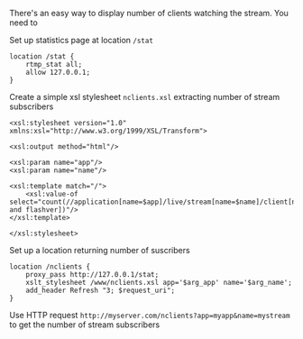 There's an easy way to display number of clients watching the stream. You need to

Set up statistics page at location `/stat`

    location /stat {
        rtmp_stat all;
        allow 127.0.0.1;
    }

Create a simple xsl stylesheet `nclients.xsl` extracting number of stream subscribers

    <xsl:stylesheet version="1.0" xmlns:xsl="http://www.w3.org/1999/XSL/Transform">

    <xsl:output method="html"/>

    <xsl:param name="app"/>
    <xsl:param name="name"/>

    <xsl:template match="/">
        <xsl:value-of select="count(//application[name=$app]/live/stream[name=$name]/client[not(publishing) and flashver])"/>
    </xsl:template>

    </xsl:stylesheet>

Set up a location returning number of suscribers

    location /nclients {
        proxy_pass http://127.0.0.1/stat;
        xslt_stylesheet /www/nclients.xsl app='$arg_app' name='$arg_name';
        add_header Refresh "3; $request_uri";
    }

Use HTTP request `http://myserver.com/nclients?app=myapp&name=mystream` to get the number of stream subscribers
